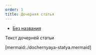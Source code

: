 ```yaml
---
order: 1
title: Дочерняя статья
---
```


-  [Без названия](./new-article/_index)

Текст дочерней статьи

[mermaid:./dochernyaya-statya.mermaid]